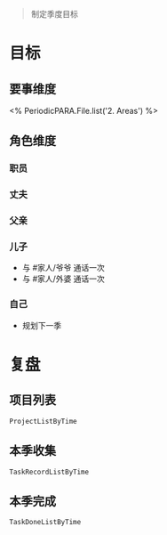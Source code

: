 > 制定季度目标

# 目标

## 要事维度
<% PeriodicPARA.File.list('2. Areas') %>

## 角色维度
### 职员
### 丈夫
### 父亲
### 儿子
- 与 #家人/爷爷 通话一次
- 与 #家人/外婆 通话一次
### 自己
- 规划下一季

# 复盘
## 项目列表
```periodic-para
ProjectListByTime
```
## 本季收集
```periodic-para
TaskRecordListByTime
```

## 本季完成
```periodic-para
TaskDoneListByTime
```
